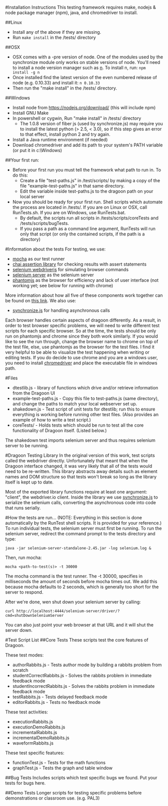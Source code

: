 #Installation Instructions
This testing framework requires make, nodejs & node package manager (npm), java, and chromedriver to install.

##Linux
* Install any of the above if they are missing.
* Run ```make install``` in the /tests/ directory

##OSX
* OSX comes with a -pre version of node.  One of the modules used by the synchronize module only works on stable versions of node.  You'll need to install a node version manager such as [n](https://github.com/tj/n).  To install n, run: ```npm install -g n```
* Once installed find the latest version of the even numbered release of node (e.g. 0.10.33) and install it: ```n 0.10.33```
* Then run the "make install" in the /tests/ directory.

##Windows
* Install node from https://nodejs.org/download/  (this will include npm)
* Install GNU Make
* In powershell or cygwin, Run "make install" in /tests/ directory
  * The 1.0.8 version of fiber js (used by synchronize.js) may require you to install the latest python (> 2.5, < 3.0), so if this step gives an error to that effect, install python 2 and try again.
* Install a Java runtime environment (if needed)
* Download chromedriver and add its path to your system's PATH variable (or put it in c:\Windows)

##Your first run:
* Before your first run you must tell the framework what path to run in.  To do this:
  * Create a file "test-paths.js" in /test/scripts/ by making a copy of the file "example-test-paths.js" in that same directory.
  * Edit the variable inside test-paths.js to the dragoon path on your local server
* Now you should be ready for your first run.  Shell scripts which automate the process are located in /tests/.  If you are on Linux or OSX, call RunTests.sh.  If you are on Windows, use RunTests.bat.
  * By default, the scripts run all scripts in /tests/scripts/coreTests and /tests/scripts/bugTests.
  * If you pass a path as a command line argument, RunTests will run only that script (or only the contained scripts, if the path is a directory)

#Information about the tests
For testing, we use:

* [mocha](http://visionmedia.github.io/mocha/) as our test runner
* [chai assertion library](http://chaijs.com/guide/styles/) for checking results with assert statements
* [selenium webdriverjs](https://github.com/webdriverio/webdriverio) for simulating browser commands
* [selenium server](http://docs.seleniumhq.org/download/) as the selenium server
* [phantomjs](http://phantomjs.org/) as the browser for efficiency and lack of user interface (not working yet; see below for running with chrome)

More information about how all five of these components work together can be found on [this link](http://code.tutsplus.com/tutorials/headless-functional-testing-with-selenium-and-phantomjs--net-30545).  We also use:

* [synchronize.js](http://alexeypetrushin.github.io/synchronize/docs/index.html) for handling asynchronous calls

Each browser handles certain aspects of dragoon differently. As a result, in order to test browser specific problems, we will need to write different test scripts for each specific browser. So at the time, the tests should be only run on phantomjs and chrome since they both work similarly. If you would like to see the run through, change the browser name to chrome on top of the test file, else, use phantomjs as the browser for the test files. I find it very helpful to be able to visualize the test happening when writing or editing tests. If you do decide to use chrome and you are a windows user, you need to install [chromedriver](http://code.google.com/p/selenium/wiki/ChromeDriver) and place the executable file in windows path. 

#Files
* dtestlib.js - library of functions which drive and/or retrieve information from the Dragoon UI
* example-test-paths.js - Copy this file to test-paths.js (same directory), and change the paths to match your local webserver set up.
* shakedown.js - Test script of unit tests for dtestlib; run this to ensure everything is working before running other test files.  (Also provides an example of how to write a test script.)
* coreTests/ - Holds tests which should be run to test all the core functionality of Dragoon itself.  (Listed below.)

The shakedown test imports selenium server and thus requires selenium server to be running.

#Dragoon Testing Library
In the original version of this work, test scripts called the webdriver directly.  Unfortunately that meant that when the Dragoon interface changed, it was very likely that all of the tests would need to be re-written.  This library abstracts away details such as element names and DOM structure so that tests won't break so long as the library itself is kept up to date.

Most of the exported library functions require at least one argument: "client", the webdriver.io client.  Inside the library we use [synchronize.js](http://alexeypetrushin.github.io/synchronize/docs/index.html) to serialize the selenium calls, converting the asynchronous code into code that runs serially.

#How the tests are run...
(NOTE: Everything in this section is done automatically by the RunTest shell scripts.  It is provided for your reference.)
To run individual tests, the selenium server must first be running. To run the selenium server, redirect the command prompt to the tests directory and type:

    java -jar selenium-server-standalone-2.45.jar -log selenium.log &

Then, run mocha: 

    mocha <path-to-test(s)> -t 30000
    
The mocha command is the test runner.  The -t 30000, specifies in milliseconds the amount of seconds before mocha times out. We add this because mocha defaults to 2 seconds, which is generally too short for the server to respond.

After we're done, wen shut down your selenium server by calling:

    curl http://localhost:4444/selenium-server/driver/?cmd=shutDownSeleniumServer

You can also just point your web browser at that URL and it will shut the server down.

#Test Script List
##Core Tests
These scripts test the core features of Dragoon.

These test modes:
* authorRabbits.js - Tests author mode by building a rabbits problem from scratch
* studentCorrectRabbits.js - Solves the rabbits problem in immediate feedback mode
* studentIncorrectRabbits.js - Solves the rabbits problem in immediate feedback mode
* testRabbits.js - Tests delayed feedback mode
* editorRabbits.js - Tests no feedback mode

These test activities:
* executionRabbits.js
* executionDemoRabbits.js 
* incrementalRabbits.js
* incrementalDemoRabbits.js
* waveformRabbits.js

These test specific features:
* functionTest.js - Tests for the math functions
* graphTest.js - Tests the graph and table window

##Bug Tests
Includes scripts which test specific bugs we found.  Put your tests for bugs here.

##Demo Tests
Longer scripts for testing specific problems before demonstrations or classroom use.  (e.g. PAL3)
